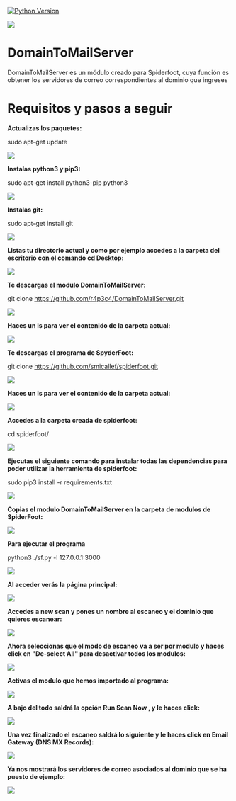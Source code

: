 [![Python Version](https://img.shields.io/badge/python-3.9+-green)](https://www.python.org)

<a href="hola.com"><img src="https://i.postimg.cc/8zsFGvXV/logo.jpg"></a>



# DomainToMailServer

DomainToMailServer es un módulo creado para Spiderfoot, cuya función es obtener los servidores de correo correspondientes al dominio que ingreses

# Requisitos y pasos a seguir

**Actualizas los paquetes:**

sudo apt-get update

<img src="https://i.postimg.cc/X7ctq845/1.jpg">

**Instalas python3 y pip3:**

sudo apt-get install python3-pip python3

<img src="https://i.postimg.cc/wBPGZ4cC/2.jpg">

**Instalas git:** 

sudo apt-get install git

<img src="https://i.postimg.cc/N0LnNvT8/3.jpg">

**Listas tu directorio actual y como por ejemplo accedes a la carpeta del escritorio con el comando cd Desktop:**

<img src="https://i.postimg.cc/YqwJtVKk/4.jpg">


**Te descargas el modulo DomainToMailServer:**

git clone https://github.com/r4p3c4/DomainToMailServer.git


<img src="https://i.postimg.cc/Xq6D7ZPx/5.jpg">

**Haces un ls para ver el contenido de la carpeta actual:**

<img src="https://i.postimg.cc/XYjmCCYz/6.jpg">


**Te descargas el programa de SpyderFoot:**

git clone https://github.com/smicallef/spiderfoot.git

<img src="https://i.postimg.cc/MTQFS09v/7.jpg">


**Haces un ls para ver el contenido de la carpeta actual:**

<img src="https://i.postimg.cc/P5Scz5Lr/8.jpg">


**Accedes a la carpeta creada de spiderfoot:**

cd spiderfoot/

<img src="https://i.postimg.cc/2jnK9wqt/9.jpg">


**Ejecutas el siguiente comando para instalar todas las dependencias para poder utilizar la herramienta de spiderfoot:**

sudo pip3 install -r requirements.txt

<img src="https://i.postimg.cc/tJdv1qQb/10.jpg">


**Copias el modulo DomainToMailServer en la carpeta de modulos de SpiderFoot:**

<img src="https://i.postimg.cc/c4Z5pnwL/11.jpg">


**Para ejecutar el programa**

python3 ./sf.py -l 127.0.0.1:3000

<img src="https://i.postimg.cc/k5kTf679/12.jpg">



**Al acceder verás la página principal:**

<img src="https://i.postimg.cc/3JBbYxFC/13.jpg">



**Accedes a new scan y pones un nombre al escaneo y el dominio que quieres escanear:**

<img src="https://i.postimg.cc/t4vSnvfs/14.jpg">


**Ahora seleccionas que el modo de escaneo va a ser por modulo y haces click en "De-select All" para desactivar todos los modulos:**

<img src="https://i.postimg.cc/Zq1p2nVL/15.jpg">


**Activas el modulo que hemos importado al programa:**

<img src="https://i.postimg.cc/TPyntgqw/16.jpg">


**A bajo del todo saldrá la opción Run Scan Now , y le haces click:**

<img src="https://i.postimg.cc/K8pn7JTw/17.jpg">


**Una vez finalizado el escaneo saldrá lo siguiente y le haces click en Email Gateway (DNS MX Records):**

<img src="https://i.postimg.cc/NMmmctnv/18.jpg">

**Ya nos mostrará los servidores de correo asociados al dominio que se ha puesto de ejemplo:**

<img src="https://i.postimg.cc/FzxGrT3s/19.jpg">





